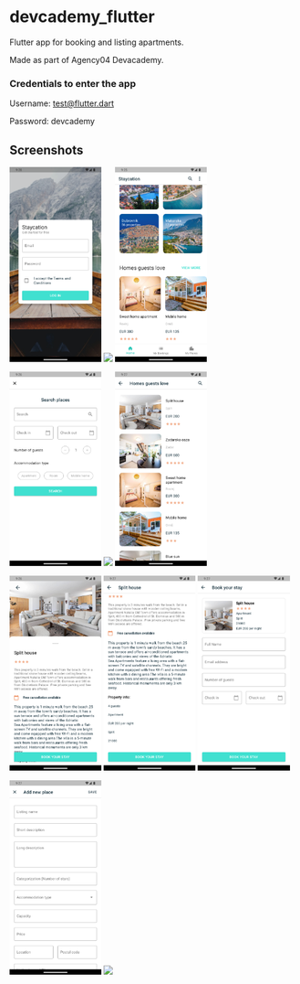 # devcademy_flutter

Flutter app for booking and listing apartments. 

Made as part of Agency04 Devacademy.

### Credentials to enter the app

Username: test@flutter.dart

Password: devcademy

## Screenshots

<p float="left">
  <img src="/screenshots/authentication.png" width="32%" />
  <img src="/screenshots/hs1.png" width="32%" /> 
  <img src="/screenshots/hs2.png" width="32%" />
</p>
<p float="left">
  <img src="/screenshots/search.png" width="32%" />
  <img src="/screenshots/popular.png" width="32%" /> 
  <img src="/screenshots/homes.png" width="32%" />
</p>
<p float="left">
  <img src="/screenshots/details1.png" width="32%" />
  <img src="/screenshots/details2.png" width="32%" /> 
  <img src="/screenshots/book.png" width="32%" />
</p>
<p float="left">
  <img src="/screenshots/addnew.png" width="32%" />
  <img src="/screenshots/logout.png" width="32%" />
</p>



